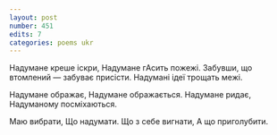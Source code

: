 ```yaml
---
layout: post
number: 451
edits: 7
categories: poems ukr
---
```


Надумане креше іскри, 
Надумане гАсить пожежі.
Забувши, що втомлений — забуває присісти. 
Надумані ідеї трощать межі.

Надумане ображає, 
Надумане ображається. 
Надумане ридає,
Надуманому посміхаються.

Маю вибрати, 
Що надумати. 
Що з себе вигнати, 
А що приголубити.
